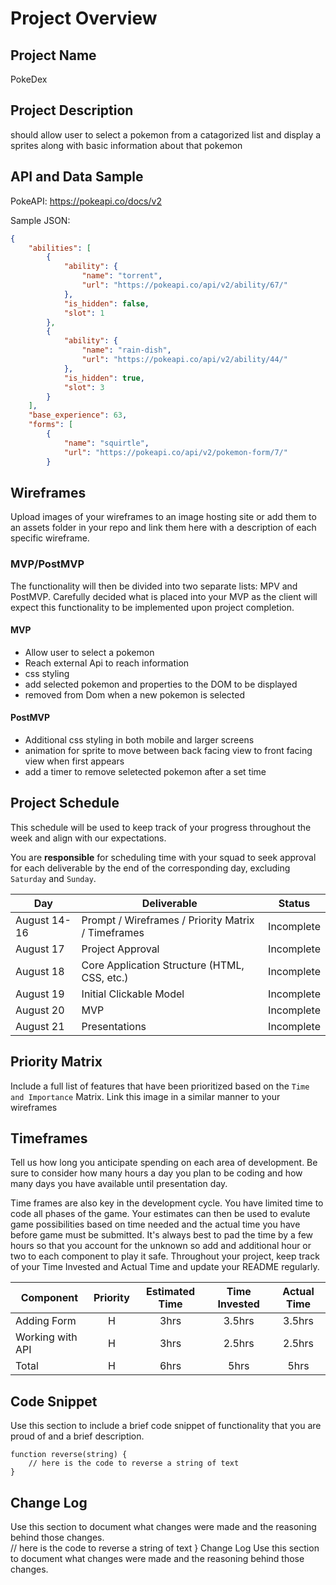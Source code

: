 # Project Overview

## Project Name

PokeDex

## Project Description

should allow user to select a pokemon from a catagorized list and display a sprites along with basic information about that pokemon

## API and Data Sample

PokeAPI: https://pokeapi.co/docs/v2

Sample JSON:
```json
{
    "abilities": [
        {
            "ability": {
                "name": "torrent",
                "url": "https://pokeapi.co/api/v2/ability/67/"
            },
            "is_hidden": false,
            "slot": 1
        },
        {
            "ability": {
                "name": "rain-dish",
                "url": "https://pokeapi.co/api/v2/ability/44/"
            },
            "is_hidden": true,
            "slot": 3
        }
    ],
    "base_experience": 63,
    "forms": [
        {
            "name": "squirtle",
            "url": "https://pokeapi.co/api/v2/pokemon-form/7/"
        }
```


## Wireframes

Upload images of your wireframes to an image hosting site or add them to an assets folder in your repo and link them here with a description of each specific wireframe.

### MVP/PostMVP

The functionality will then be divided into two separate lists: MPV and PostMVP.  Carefully decided what is placed into your MVP as the client will expect this functionality to be implemented upon project completion.  

#### MVP 


- Allow user to select a pokemon 
- Reach external Api to reach information
- css styling
- add selected pokemon and properties to the DOM to be displayed
- removed from Dom when a new pokemon is selected


#### PostMVP 

- Additional css styling in both mobile and larger screens
- animation for sprite to move between back facing view to front facing view when first appears
- add a timer to remove seletected pokemon after a set time

## Project Schedule

This schedule will be used to keep track of your progress throughout the week and align with our expectations.  

You are **responsible** for scheduling time with your squad to seek approval for each deliverable by the end of the corresponding day, excluding `Saturday` and `Sunday`.

|  Day | Deliverable | Status
|---|---| ---|
|August 14-16| Prompt / Wireframes / Priority Matrix / Timeframes | Incomplete
|August 17| Project Approval | Incomplete
|August 18| Core Application Structure (HTML, CSS, etc.) | Incomplete
|August 19| Initial Clickable Model  | Incomplete
|August 20| MVP | Incomplete
|August 21| Presentations | Incomplete

## Priority Matrix

Include a full list of features that have been prioritized based on the `Time and Importance` Matrix.  Link this image in a similar manner to your wireframes

## Timeframes

Tell us how long you anticipate spending on each area of development. Be sure to consider how many hours a day you plan to be coding and how many days you have available until presentation day.

Time frames are also key in the development cycle.  You have limited time to code all phases of the game.  Your estimates can then be used to evalute game possibilities based on time needed and the actual time you have before game must be submitted. It's always best to pad the time by a few hours so that you account for the unknown so add and additional hour or two to each component to play it safe. Throughout your project, keep track of your Time Invested and Actual Time and update your README regularly.

| Component | Priority | Estimated Time | Time Invested | Actual Time |
| --- | :---: |  :---: | :---: | :---: |
| Adding Form | H | 3hrs| 3.5hrs | 3.5hrs |
| Working with API | H | 3hrs| 2.5hrs | 2.5hrs |
| Total | H | 6hrs| 5hrs | 5hrs |

## Code Snippet

Use this section to include a brief code snippet of functionality that you are proud of and a brief description.  

```
function reverse(string) {
	// here is the code to reverse a string of text
}
```

## Change Log
 Use this section to document what changes were made and the reasoning behind those changes.  
	// here is the code to reverse a string of text
}
Change Log
Use this section to document what changes were made and the reasoning behind those changes.
